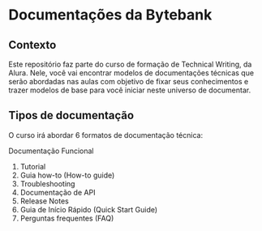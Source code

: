 <h1> Documentações da Bytebank</h1>

<h2>Contexto</h2
<p>Este repositório faz parte do curso de formação de Technical Writing, da Alura. Nele, você vai encontrar modelos de documentações técnicas que serão abordadas nas aulas com objetivo de fixar seus conhecimentos e trazer modelos de base para você iniciar neste universo de documentar.</p>          


<h2>Tipos de documentação</h2>
<p>O curso irá abordar 6 formatos de documentação técnica:</p>

Documentação Funcional
1. Tutorial
1. Guia how-to (How-to guide)
1. Troubleshooting
1. Documentação de API
1. Release Notes
1. Guia de Início Rápido (Quick Start Guide)
1. Perguntas frequentes (FAQ)


